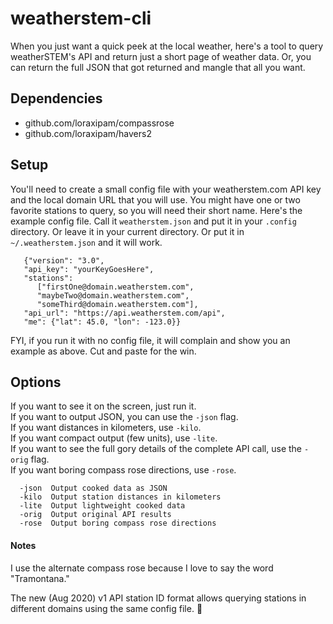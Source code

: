 # weatherstem-cli

When you just want a quick peek at the local weather, here's a tool to query weatherSTEM's API and return just a short page of weather data. Or, you can return the full JSON that got returned and mangle that all you want.

## Dependencies

   - github.com/loraxipam/compassrose
   - github.com/loraxipam/havers2

## Setup

You'll need to create a small config file with your weatherstem.com API key and the local domain URL that you will use. You might have one or two favorite stations to query, so you will need their short name. Here's the example config file. Call it `weatherstem.json` and put it in your `.config` directory. Or leave it in your current directory. Or put it in `~/.weatherstem.json` and it will work.

   ```
      {"version": "3.0",
      "api_key": "yourKeyGoesHere",
      "stations":
         ["firstOne@domain.weatherstem.com",
         "maybeTwo@domain.weatherstem.com",
         "someThird@domain.weatherstem.com"],
      "api_url": "https://api.weatherstem.com/api",
      "me": {"lat": 45.0, "lon": -123.0}}
   ```

FYI, if you run it with no config file, it will complain and show you an example as above. Cut and paste for the win.

## Options

If you want to see it on the screen, just run it.  
If you want to output JSON, you can use the `-json` flag.  
If you want distances in kilometers, use `-kilo`.  
If you want compact output (few units), use `-lite`.  
If you want to see the full gory details of the complete API call, use the `-orig` flag.  
If you want boring compass rose directions, use `-rose`.  

```
  -json  Output cooked data as JSON
  -kilo  Output station distances in kilometers
  -lite  Output lightweight cooked data
  -orig  Output original API results
  -rose  Output boring compass rose directions
```

#### Notes

I use the alternate compass rose because I love to say the word "Tramontana."

The new (Aug 2020) v1 API station ID format allows querying stations in different domains using the same config file. :raised_hands:
